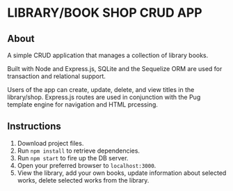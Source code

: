 # LIBRARY/BOOK SHOP CRUD APP

## About

A simple CRUD application that manages a collection of library books. 

Built with Node and Express.js, SQLite and the Sequelize ORM are used for transaction and relational support. 

Users of the app can create, update, delete, and view titles in the library/shop. Express.js routes are used in conjunction with the Pug template engine for navigation and HTML prcessing.

## Instructions
1. Download project files.
2. Run `npm install` to retrieve dependencies. 
3. Run `npm start` to fire up the DB server.
4. Open your preferred browser to `localhost:3000`.
4. View the library, add your own books, update information about selected works, delete selected works from the library.
